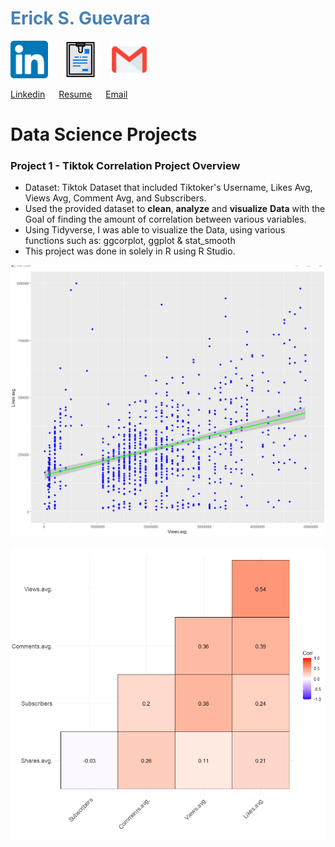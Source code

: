 <h1 style="color:SteelBlue;">Erick S. Guevara</h1>

<img src="/images/linkeid.png" alt="LinkedIn" width="60" height="60"> &emsp; <img src="/images/4288583_document_file_research_resume_search_icon.png" alt="Resume" width="60" height="60">&emsp;
<img src="https://github.com/Erickg1129/erickg1129.github.io/blob/main/images/4202011_email_gmail_mail_logo_social_icon.png" alt="Gmail" width="60" height="60">

<a href="https://www.linkedin.com/in/erick-said-guevara/" class="button">Linkedin</a> &emsp; <a href="https://www.linkedin.com/in/erick-said-guevara/" class="button">Resume</a> &emsp; <a href = "mailto: ericksaid1129@gmail.com">  Email</a>

# Data Science Projects
### Project 1 - Tiktok Correlation Project Overview
* Dataset: Tiktok Dataset that included Tiktoker's Username, Likes Avg, Views Avg, Comment Avg, and Subscribers.
* Used the provided dataset to **clean**, **analyze** and **visualize** **Data** with the Goal of finding the amount of correlation between various variables.
* Using Tidyverse, I was able to visualize the Data, using various functions such as: ggcorplot, ggplot & stat_smooth
* This project was done in solely in R using R Studio. 

![alt text](/images/geom_point.png)

![alt text](/images/ggcor.png)


